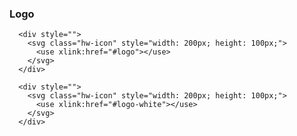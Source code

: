 ### Logo

```html|span-3,plain,light,noSource
  <div style="">
    <svg class="hw-icon" style="width: 200px; height: 100px;">
      <use xlink:href="#logo"></use>
    </svg>
  </div>
```

```html|span-3,plain,dark,noSource
  <div style="">
    <svg class="hw-icon" style="width: 200px; height: 100px;">
      <use xlink:href="#logo-white"></use>
    </svg>
  </div>
```
